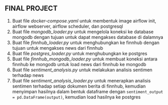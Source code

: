 ## FINAL PROJECT 
1. Buat file *docker-compose.yaml* untuk membentuk image airflow init, airflow webserver, airflow scheduler, dan postgresql
2. Buat file *mongodb_loader.py* untuk mengelola koneksi ke database mongodb dengan tujuan untuk dapat mengakses database di dalamnya
3. Buat file *finnhub_loader.py* untuk menghubungkan ke finnhub dengan tujuan untuk mengakses news dari finnhub
4. Buat file *postgres_loader.py* untuk menghubungkan ke postgres
5. Buat file *finnhub_mongodb_loader.py* untuk membuat koneksi antara finnhub ke mongodb untuk load news dari finnhub ke mongodb
6. Buat file *sentiment_analysis.py* untuk melakukan analisis sentimen terhadap news
7. Buat file *sentiment_analysis_loader.py* untuk menerapkan analisis sentimen terhadap setiap dokumen berita di finnhub, kemudian menyimpan hasilnya dalam bentuk dataframe dengan `sentiment_output = pd.DataFrame(output)`, kemudian load hasilnya ke postgres
